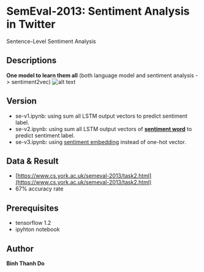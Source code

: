 # SemEval-2013: Sentiment Analysis in Twitter
Sentence-Level Sentiment Analysis

## Descriptions
**One model to learn them all** (both language model and sentiment analysis -> sentiment2vec)
![alt text](https://raw.githubusercontent.com/peace195/Semeval2013/master/model.png)

## Version
* se-v1.ipynb: using sum all LSTM output vectors to predict sentiment label.
* se-v2.ipynb: using sum all LSTM output vectors of **[sentiment word](https://github.com/peace195/sentiment-analysis-in-twitter/tree/master/dict)** to predict sentiment label.
* se-v3.ipynb: using [sentiment embedding](http://aclweb.org/anthology/P14-1146) instead of one-hot vector.

## Data & Result
* [https://www.cs.york.ac.uk/semeval-2013/task2.html](https://www.cs.york.ac.uk/semeval-2013/task2.html)
* 67% accuracy rate

## Prerequisites
* tensorflow 1.2
* ipyhton notebook

## Author
**Binh Thanh Do**
